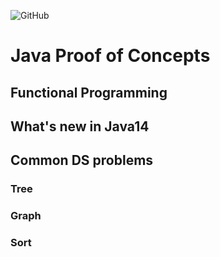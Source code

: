 ![GitHub](https://img.shields.io/github/license/subratamazumder/java-poc?style=for-the-badge)
# Java Proof of Concepts
## Functional Programming
## What's new in Java14
## Common DS problems
### Tree
### Graph
### Sort